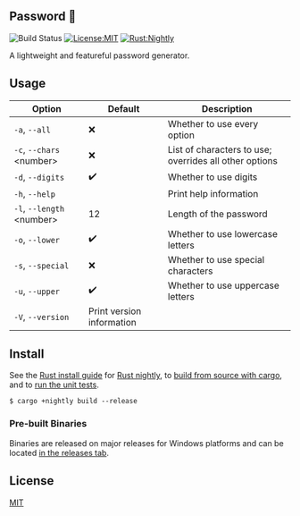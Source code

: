 ## Password 🔑

![Build Status](https://github.com/matteopolak/password/actions/workflows/rust.yml/badge.svg)
[![License:MIT](https://img.shields.io/badge/license-MIT-yellow.svg)](https://opensource.org/licenses/MIT)
[![Rust:Nightly](https://img.shields.io/badge/rust-nightly-blue.svg)](https://www.rust-lang.org/tools/install)

A lightweight and featureful password generator.

## Usage

| Option                      | Default                   | Description                                            |
| --------------------------- | ------------------------- | ------------------------------------------------------ |
| `-a`, `--all`               | ❌                        | Whether to use every option                            |
| `-c`, `--chars` \<number\>  | ❌                        | List of characters to use; overrides all other options |
| `-d`, `--digits`            | ✔️                        | Whether to use digits                                  |
| `-h`, `--help`              |                           | Print help information                                 |
| `-l`, `--length` \<number\> | 12                        | Length of the password                                 |
| `-o`, `--lower`             | ✔️                        | Whether to use lowercase letters                       |
| `-s`, `--special`           | ❌                        | Whether to use special characters                      |
| `-u`, `--upper`             | ✔️                        | Whether to use uppercase letters                       |
| `-V`, `--version`           | Print version information |

## Install

See the [Rust install guide](https://www.rust-lang.org/tools/install) for [Rust nightly](https://doc.rust-lang.org/book/appendix-07-nightly-rust.html),
to [build from source with cargo](https://doc.rust-lang.org/cargo/commands/cargo-build.html), and to [run the unit tests](https://doc.rust-lang.org/cargo/commands/cargo-test.html).

```
$ cargo +nightly build --release
```

### Pre-built Binaries

Binaries are released on major releases for Windows platforms and can be located [in the releases tab](https://github.com/matteopolak/baerscript/releases).

## License

[MIT](./LICENSE)
